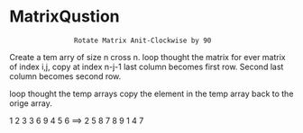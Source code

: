 # MatrixQustion
                    Rotate Matrix Anit-Clockwise by 90

Create a tem arry of size n cross n.
loop thought the matrix
for ever matrix of index i,j, copy at index n-j-1
last column becomes first row.
Second last column becomes second row.

loop thought the temp arrays 
copy the element in the temp array back to the orige array.

1 2 3        3 6 9
4 5 6   ==>  2 5 8
7 8 9        1 4 7